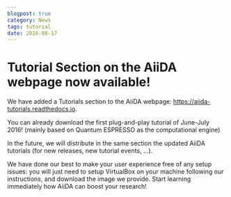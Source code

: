 ```yaml
---
blogpost: true
category: News
tags: tutorial
date: 2016-08-17
---
```


# Tutorial Section on the AiiDA webpage now available!

We have added a Tutorials section to the AiiDA webpage: <https://aiida-tutorials.readthedocs.io>.

You can already download the first plug-and-play tutorial of June-July 2016! (mainly based on Quantum ESPRESSO as the computational engine)

In the future, we will distribute in the same section the updated AiiDA tutorials (for new releases, new tutorial events, ...).

We have done our best to make your user experience free of any setup issues: you will just need to setup VirtualBox on your machine following our instructions, and download the image we provide. Start learning immediately how AiiDA can boost your research!
